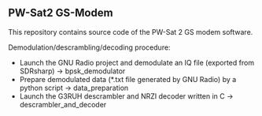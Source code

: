 ## PW-Sat2 GS-Modem

This repository contains source code of the PW-Sat 2 GS modem software.

Demodulation/descrambling/decoding procedure:
* Launch the GNU Radio project and demodulate an IQ file (exported from SDRsharp) -> bpsk_demodulator
* Prepare demodulated data (*.txt file generated by GNU Radio) by a python script -> data_preparation
* Launch the G3RUH descrambler and NRZI decoder written in C -> descrambler_and_decoder